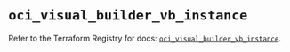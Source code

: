 # `oci_visual_builder_vb_instance`

Refer to the Terraform Registry for docs: [`oci_visual_builder_vb_instance`](https://registry.terraform.io/providers/oracle/oci/6.18.0/docs/resources/visual_builder_vb_instance).
